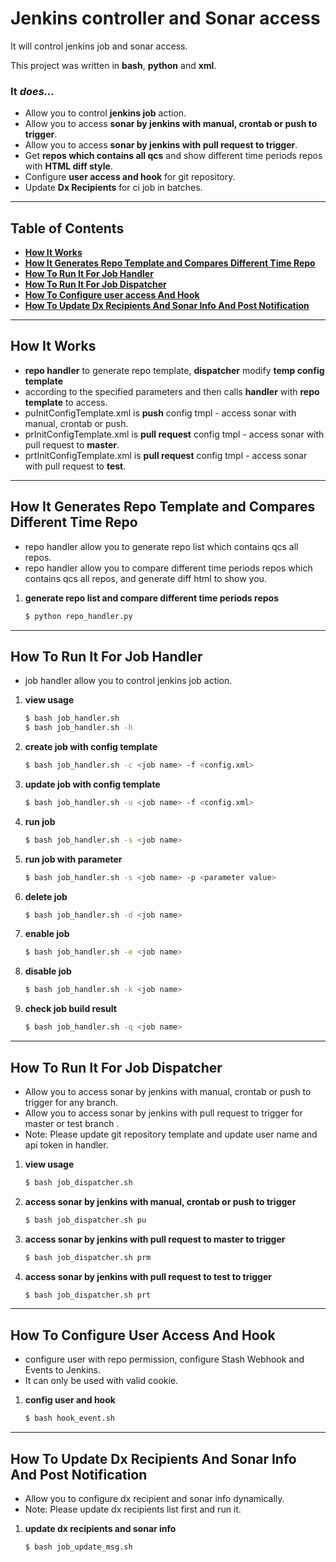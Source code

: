 # Jenkins controller and Sonar access


It will control jenkins job and sonar access.

This project was written in **bash**, **python** and **xml**.



### It _does..._

* Allow you to control **jenkins job** action.
* Allow you to access **sonar by jenkins with manual, crontab or push to trigger**.
* Allow you to access **sonar by jenkins with pull request to trigger**.
* Get **repos which contains all qcs** and show different time periods repos with **HTML diff style**.
* Configure **user access and hook** for git repository.
* Update **Dx Recipients** for ci job in batches.


----


## Table of Contents

* **[How It Works](#how-it-works)**
* **[How It Generates Repo Template and Compares Different Time Repo](#how-it-generates-repo-template-and-compares-different-time-repo)**
* **[How To Run It For Job Handler](#how-to-run-it-for-job-handler)**
* **[How To Run It For Job Dispatcher](#how-to-run-it-for-job-dispatcher)**
* **[How To Configure user access And Hook](#how-to-configure-user-access-and-hook)**
* **[How To Update Dx Recipients And Sonar Info And Post Notification](#how-to-update-dx-recipients-and-sonar-info-and-post-notification)**


----


## How It Works

* **repo handler** to generate repo template, **dispatcher** modify **temp config template**
* according to the specified parameters and then calls **handler** with **repo template** to access.
* puInitConfigTemplate.xml is **push** config tmpl - access sonar with manual, crontab or push.
* prInitConfigTemplate.xml is **pull request** config tmpl - access sonar with pull request to **master**.
* prtInitConfigTemplate.xml is **pull request** config tmpl - access sonar with pull request to **test**.


----


## How It Generates Repo Template and Compares Different Time Repo

* repo handler allow you to generate repo list which contains qcs all repos.
* repo handler allow you to compare different time periods repos which contains qcs all repos, and generate diff html to show you.

1. **generate repo list and compare different time periods repos**
    ```sh
    $ python repo_handler.py
    ```


----


## How To Run It For Job Handler

* job handler allow you to control jenkins job action.

1. **view usage**
    ```sh
    $ bash job_handler.sh
    $ bash job_handler.sh -h
    ```

2. **create job with config template**
    ```sh
    $ bash job_handler.sh -c <job name> -f <config.xml>
    ```

3. **update job with config template**
    ```sh
    $ bash job_handler.sh -u <job name> -f <config.xml>
    ```

4. **run job**
    ```sh
    $ bash job_handler.sh -s <job name>
    ```

5. **run job with parameter**
    ```sh
    $ bash job_handler.sh -s <job name> -p <parameter value>
    ```

6. **delete job** 
    ```sh
    $ bash job_handler.sh -d <job name>
    ``` 

7. **enable job**
    ```sh
    $ bash job_handler.sh -e <job name>
    ```

8. **disable job**
    ```sh
    $ bash job_handler.sh -k <job name>
    ```
    
9. **check job build result**
    ```sh
    $ bash job_handler.sh -q <job name>
    ```

----


## How To Run It For Job Dispatcher

* Allow you to access sonar by jenkins with manual, crontab or push to trigger for any branch.
* Allow you to access sonar by jenkins with pull request to trigger for master or test branch .
* Note: Please update git repository template and update user name and api token in handler.

1. **view usage**
    ```sh
    $ bash job_dispatcher.sh
    ```

2. **access sonar by jenkins with manual, crontab or push to trigger**
    ```sh
    $ bash job_dispatcher.sh pu
    ```

3. **access sonar by jenkins with pull request to master to trigger**
    ```sh
    $ bash job_dispatcher.sh prm
    ```

4. **access sonar by jenkins with pull request to test to trigger**
    ```sh
    $ bash job_dispatcher.sh prt
    ```


----


## How To Configure User Access And Hook

* configure user with repo permission, configure Stash Webhook and Events to Jenkins.
* It can only be used with valid cookie.

1. **config user and hook**
    ```sh
    $ bash hook_event.sh
    ```


----


## How To Update Dx Recipients And Sonar Info And Post Notification

* Allow you to configure dx recipient and sonar info dynamically.
* Note: Please update dx recipients list first and run it.

1. **update dx recipients and sonar info**
    ```sh
    $ bash job_update_msg.sh
    ```
